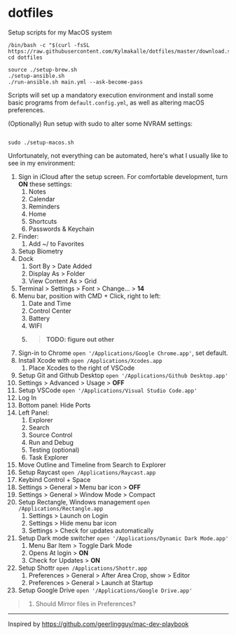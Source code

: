 # dotfiles

Setup scripts for my MacOS system

```shell
/bin/bash -c "$(curl -fsSL https://raw.githubusercontent.com/Kylmakalle/dotfiles/master/download.sh)"; cd dotfiles
```

```shell
source ./setup-brew.sh
./setup-ansible.sh
./run-ansible.sh main.yml --ask-become-pass
```

Scripts will set up a mandatory execution environment and install some basic programs from `default.config.yml`, as well as altering macOS preferences.

(Optionally) Run setup with sudo to alter some NVRAM settings:

```shell

sudo ./setup-macos.sh
```

Unfortunately, not everything can be automated, here's what I usually like to see in my environment:

1. Sign in iCloud after the setup screen. For comfortable development, turn **ON** these settings:
   1. Notes
   2. Calendar
   3. Reminders
   4. Home
   5. Shortcuts
   6. Passwords & Keychain
2. Finder:
   1. Add ~/ to Favorites
3. Setup Biometry
4. Dock
   1. Sort By > Date Added
   2. Display As > Folder
   3. View Content As > Grid
5. Terminal > Settings > Font > Change... > **14**
6. Menu bar, position with CMD + Click, right to left:
   1. Date and Time
   2. Control Center
   3. Battery
   4. WIFI
   5. > **TODO: figure out other**
7. Sign-in to Chrome `open '/Applications/Google Chrome.app'`, set default.
8. Install Xcode with `open /Applications/Xcodes.app`
   1. Place Xcodes to the right of VSCode
9.  Setup Git and Github Desktop `open '/Applications/Github Desktop.app'`
   1. Settings > Advanced > Usage > **OFF**
10. Setup VSCode `open '/Applications/Visual Studio Code.app'`
   1. Log In
   2. Bottom panel: Hide Ports
   3. Left Panel:
      1. Explorer
      2. Search
      3. Source Control
      4. Run and Debug
      5. Testing (optional)
      6. Task Explorer
   4. Move Outline and Timeline from Search to Explorer
11. Setup Raycast `open /Applications/Raycast.app`
   1. Keybind Control + Space
   2. Settings > General > Menu bar icon > **OFF**
   3. Settings > General > Window Mode > Compact
12. Setup Rectangle, Windows management `open /Applications/Rectangle.app`
    1. Settings > Launch on Login
    2. Settings > Hide menu bar icon
    3. Settings > Check for updates automatically
13. Setup Dark mode switcher `open '/Applications/Dynamic Dark Mode.app'`
    1. Menu Bar Item > Toggle Dark Mode
    2. Opens At login > **ON**
    3. Check for Updates > **ON**
14. Setup Shottr `open /Applications/Shottr.app`
    1. Preferences > General > After Area Crop, show > Editor
    2. Preferences > General > Launch at Startup
15. Setup Google Drive `open '/Applications/Google Drive.app'`
   >
   > 1. Should Mirror files in Preferences?

---

Inspired by <https://github.com/geerlingguy/mac-dev-playbook>
